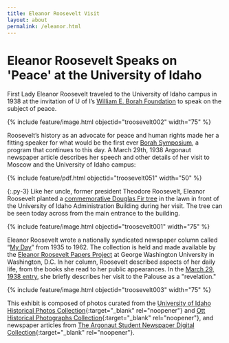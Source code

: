 ```yaml
---
title: Eleanor Roosevelt Visit
layout: about
permalink: /eleanor.html
---
```


# Eleanor Roosevelt Speaks on 'Peace' at the University of Idaho

First Lady Eleanor Roosevelt traveled to the University of Idaho campus in 1938 at the invitation of U of I’s [William E. Borah Foundation](https://www.uidaho.edu/class/borah/about) to speak on the subject of peace. 

{% include feature/image.html objectid="troosevelt002" width="75" %}

Roosevelt’s history as an advocate for peace and human rights made her a fitting speaker for what would be the first ever [Borah Symposium](https://www.uidaho.edu/class/borah/archives), a program that continues to this day. A March 29th, 1938 Argonaut newspaper article describes her speech and other details of her visit to Moscow and the University of Idaho campus:

{% include feature/pdf.html objectid="troosevelt051" width="50" %}

{:.py-3}
Like her uncle, former president Theodore Roosevelt, Eleanor Roosevelt planted a [commemorative Douglas Fir tree](https://uofihistory.wordpress.com/visit-to-uofi/) in the lawn in front of the University of Idaho Administration Building during her visit. The tree can be seen today across from the main entrance to the building.

{% include feature/image.html objectid="troosevelt001" width="75" %}

Eleanor Roosevelt wrote a nationally syndicated newspaper column called “[My Day](https://erpapers.columbian.gwu.edu/my-day)” from 1935 to 1962. The collection is held and made available by the [Eleanor Roosevelt Papers Project](https://erpapers.columbian.gwu.edu/) at George Washington University in Washington, D.C. In her column, Roosevelt described aspects of her daily life, from the books she read to her public appearances. In the [March 29, 1938 entry](https://www2.gwu.edu/~erpapers/myday/displaydoc.cfm?_y=1938&_f=md054913), she briefly describes her visit to the Palouse as a "revelation." 

{% include feature/image.html objectid="troosevelt003" width="75" %}

This exhibit is composed of photos curated from the [University of Idaho Historical Photos Collection](https://www.lib.uidaho.edu/digital/uihistorical/){:target="_blank" rel="noopener"} and [Ott Historical Photographs Collection](https://www.lib.uidaho.edu/digital/ott/){:target="_blank" rel="noopener"}, and newspaper articles from [The Argonaut Student Newspaper Digital Collection](https://www.lib.uidaho.edu/digital/argonaut/){:target="_blank" rel="noopener"}.